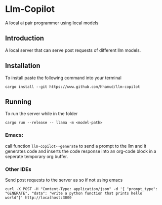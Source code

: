 # Llm-Copilot
A local ai pair programmer using local models


## Introduction
A local server that can serve post requests of different llm models.


## Installation
To install paste the following command into your terminal

``` shell
cargo install --git https://www.github.com/hhamud/llm-copilot 
```

## Running
To run the server while in the folder
``` shell
cargo run --release -- llama -m <model-path>
```

### Emacs:
call function `llm-copilot--generate` to send a prompt to the llm and it generates code and inserts the code response into an org-code block in a seperate temporary org buffer.

### Other IDEs
Send post requests to the server as so if not using emacs
``` shell
curl -X POST -H "Content-Type: application/json" -d '{ "prompt_type": "GENERATE", "data": "write a python function that prints hello world"}' http://localhost:3000
```
